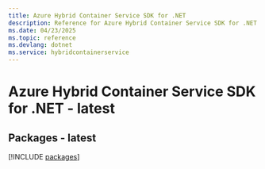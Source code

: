 ```yaml
---
title: Azure Hybrid Container Service SDK for .NET
description: Reference for Azure Hybrid Container Service SDK for .NET
ms.date: 04/23/2025
ms.topic: reference
ms.devlang: dotnet
ms.service: hybridcontainerservice
---
```

# Azure Hybrid Container Service SDK for .NET - latest
## Packages - latest
[!INCLUDE [packages](hybrid-container-service-index.md)]